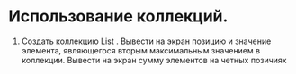 # Использование коллекций.

1.	Создать коллекцию List <int> . Вывести на экран позицию и значение элемента, являющегося вторым максимальным значением в коллекции. Вывести на экран сумму элементов на четных позичиях
